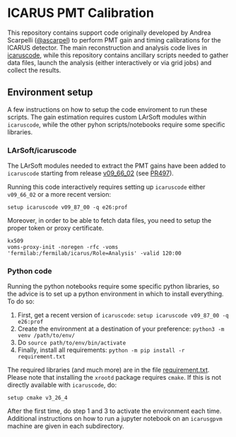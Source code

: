 # ICARUS PMT Calibration
This repository contains support code originally developed by Andrea Scarpelli ([@ascarpel](https://github.com/ascarpel)) to perform PMT gain and timing calibrations for the ICARUS detector.
The main reconstruction and analysis code lives in [icaruscode](https://github.com/SBNSoftware/icaruscode/), while this repository contains ancillary scripts needed to gather data files,
launch the analysis (either interactively or via grid jobs) and collect the results.

## Environment setup
A few instructions on how to setup the code enviroment to run these scripts.
The gain estimation requires custom LArSoft modules within `icaruscode`, while the other pyhon scripts/notebooks require some specific libraries.

### LArSoft/icaruscode
The LArSoft modules needed to extract the PMT gains have been added to `icaruscode` starting from release [v09_66_02](https://github.com/SBNSoftware/icaruscode/tree/v09_66_02) (see [PR497](https://github.com/SBNSoftware/icaruscode/pull/497)).

Running this code interactively requires setting up `icaruscode` either `v09_66_02` or a more recent version:
```
setup icaruscode v09_87_00 -q e26:prof
``` 

Moreover, in order to be able to fetch data files, you need to setup the proper token or  proxy certificate.
```
kx509
voms-proxy-init -noregen -rfc -voms 'fermilab:/fermilab/icarus/Role=Analysis' -valid 120:00
```
### Python code
Running the python notebooks require some specific python libraries, so the advice is to set up a python environment in which to install everything. To do so:

1. First, get a recent version of `icaruscode`: `setup icaruscode v09_87_00 -q e26:prof`
2. Create the environment at a destination of your preference:  `python3 -m venv /path/to/env/`
3. Do `source path/to/env/bin/activate`
4. Finally, install all requirements:  `python -m pip install -r requirement.txt`

The required libraries (and much more) are in the file [requirement.txt](../requirement.txt).
Please note that installing the `xrootd` package requires `cmake`. If this is not directly available with `icaruscode`, do:
```
setup cmake v3_26_4
```
 
After the first time, do step 1 and 3 to activate the environment each time.
Additional instructions on how to run a jupyter notebook on an `icarusgpvm` machine are given in each subdirectory.
